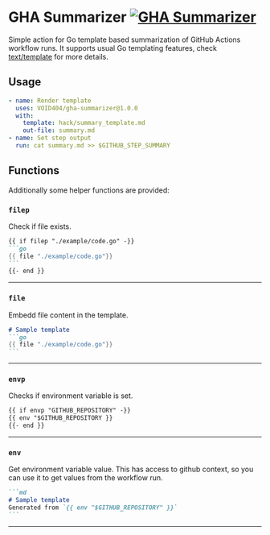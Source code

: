 # GHA Summarizer [![GHA Summarizer](https://github.com/VOID404/gha-summarizer/actions/workflows/gha-summarizer.yaml/badge.svg)](https://github.com/VOID404/gha-summarizer/actions/workflows/gha-summarizer.yaml)

Simple action for Go template based summarization of GitHub Actions workflow runs.
It supports usual Go templating features, check [text/template](https://golang.org/pkg/text/template/) for more details.

## Usage
```yaml
- name: Render template
  uses: VOID404/gha-summarizer@1.0.0
  with:
    template: hack/summary_template.md
    out-file: summary.md
- name: Set step output
  run: cat summary.md >> $GITHUB_STEP_SUMMARY
```

## Functions
Additionally some helper functions are provided:

### `filep`

Check if file exists.
````md
{{ if filep "./example/code.go" -}}
```go
{{ file "./example/code.go"}}
```
{{- end }}
````
---

### `file`

Embedd file content in the template.
````md
# Sample template
```go
{{ file "./example/code.go"}}
```
````
---

### `envp`

Checks if environment variable is set.
````md
{{ if envp "GITHUB_REPOSITORY" -}}
{{ env "$GITHUB_REPOSITORY }}
{{- end }}
````
---

### `env`

Get environment variable value.
This has access to github context, so you can use it to get values from the workflow run.
````md
```md
# Sample template
Generated from `{{ env "$GITHUB_REPOSITORY" }}`
```
````
---
